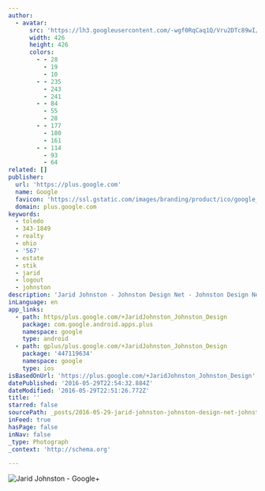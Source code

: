 ```yaml
---
author:
  - avatar:
      src: 'https://lh3.googleusercontent.com/-wgf0RqCaq1Q/Vru2DTc89wI/AAAAAAAAA9I/ai67MJcnhM0/s426/afe08598-bf3c-42b8-8030-5e80b3c806cd'
      width: 426
      height: 426
      colors:
        - - 28
          - 19
          - 10
        - - 235
          - 243
          - 241
        - - 84
          - 55
          - 28
        - - 177
          - 180
          - 161
        - - 114
          - 93
          - 64
related: []
publisher:
  url: 'https://plus.google.com'
  name: Google
  favicon: 'https://ssl.gstatic.com/images/branding/product/ico/google_plus_alldp.ico'
  domain: plus.google.com
keywords:
  - toledo
  - 343-1849
  - realty
  - ohio
  - '567'
  - estate
  - stik
  - jarid
  - logout
  - johnston
description: 'Jarid Johnston - Johnston Design Net - Johnston Design Net - 415 N Gaudalupe st, STE 373, San Marcos, Texas 78666'
inLanguage: en
app_links:
  - path: https/plus.google.com/+JaridJohnston_Johnston_Design
    package: com.google.android.apps.plus
    namespace: google
    type: android
  - path: gplus/plus.google.com/+JaridJohnston_Johnston_Design
    package: '447119634'
    namespace: google
    type: ios
isBasedOnUrl: 'https://plus.google.com/+JaridJohnston_Johnston_Design'
datePublished: '2016-05-29T22:54:32.884Z'
dateModified: '2016-05-29T22:51:26.772Z'
title: ''
starred: false
sourcePath: _posts/2016-05-29-jarid-johnston-johnston-design-net-johnston-design-net-.md
inFeed: true
hasPage: false
inNav: false
_type: Photograph
_context: 'http://schema.org'

---
```

![Jarid Johnston - Google+](https://lh3.googleusercontent.com/WCVlMeBwvsrpyRxZCI7vhz34O7fjODwG4GRBWY25xiJHCMVjcsacEAdcTQG57_J7i2hMiVsE=s630-fcrop64=1,00000000ffffffff)